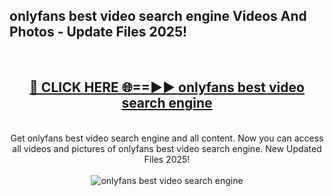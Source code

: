 <h2>onlyfans best video search engine Videos And Photos - Update Files 2025!</h2>
<br>
<div align="center">
<h2><a href="https://linkcuts.com/hfmhzwbr" rel="nofollow">🔴 CLICK HERE 🌐==►► onlyfans best video search engine</a></h2>
<br>
Get onlyfans best video search engine and all content. Now you can access all videos and pictures of onlyfans best video search engine. New Updated Files 2025!
<br>
<br>
<a href="https://linkcuts.com/hfmhzwbr" rel="nofollow" data-target="animated-image.originalLink"><img src="https://i.ibb.co.com/WyWwxjT/player-gif2.gif" alt="onlyfans best video search engine" style="max-width: 100%; display: inline-block;" data-target="animated-image.originalImage"></a>
</div>
<br>